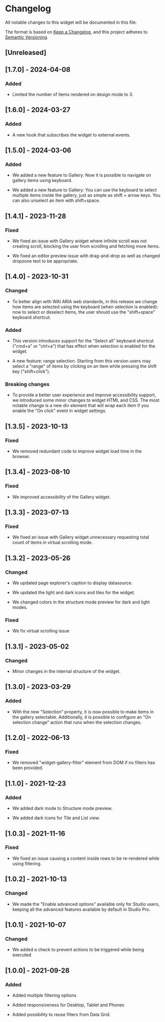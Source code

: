 # Changelog

All notable changes to this widget will be documented in this file.

The format is based on [Keep a Changelog](https://keepachangelog.com/en/1.0.0/), and this project adheres to [Semantic Versioning](https://semver.org/spec/v2.0.0.html).

## [Unreleased]

## [1.7.0] - 2024-04-08

### Added

-   Limited the number of items rendered on design mode to 3.

## [1.6.0] - 2024-03-27

### Added

-   A new hook that subscribes the widget to external events.

## [1.5.0] - 2024-03-06

### Added

-   We added a new feature to Gallery: Now it is possible to navigate on gallery items using keyboard.

-   We added a new feature to Gallery: You can use the keyboard to select multiple items inside the gallery, just as simple as shift + arrow keys. You can also unselect an item with shift+space.

## [1.4.1] - 2023-11-28

### Fixed

-   We fixed an issue with Gallery widget where infinite scroll was not creating scroll, blocking the user from scrolling and fetching more items.

-   We fixed an editor preview issue with drag-and-drop as well as changed dropzone text to be appropriate.

## [1.4.0] - 2023-10-31

### Changed

-   To better align with WAI ARIA web standards, in this release we change how items are selected using the keyboard (when selection is enabled): now to select or deselect items, the user should use the "shift+space" keyboard shortcut.

### Added

-   This version introduces support for the "Select all" keyboard shortcut ("cmd+a" or "ctrl+a") that has effect when selection is enabled for the widget.

-   A new feature: range selection. Starting from this version users may select a "range" of items by clicking on an item while pressing the shift key ("shift+click").

### Breaking changes

-   To provide a better user experience and improve accessibility support, we introduced some minor changes to widget HTML and CSS. The most notable change is a new div element that will wrap each item if you enable the "On click" event in widget settings.

## [1.3.5] - 2023-10-13

### Fixed

-   We removed redundant code to improve widget load time in the browser.

## [1.3.4] - 2023-08-10

### Fixed

-   We improved accessibility of the Gallery widget.

## [1.3.3] - 2023-07-13

### Fixed

-   We fixed an issue with Gallery widget unnecessary requesting total count of items in virtual scrolling mode.

## [1.3.2] - 2023-05-26

### Changed

-   We updated page explorer's caption to display datasource.

-   We updated the light and dark icons and tiles for the widget.

-   We changed colors in the structure mode preview for dark and light modes.

### Fixed

-   We fix virtual scrolling issue

## [1.3.1] - 2023-05-02

### Changed

-   Minor changes in the internal structure of the widget.

## [1.3.0] - 2023-03-29

### Added

-   With the new "Selection" property, it is now possible to make items in the gallery selectable. Additionally, it is possible to configure an "On selection change" action that runs when the selection changes.

## [1.2.0] - 2022-06-13

### Fixed

-   We removed "widget-gallery-filter" element from DOM if no filters has been provided.

## [1.1.0] - 2021-12-23

### Added

-   We added dark mode to Structure mode preview.

-   We added dark icons for Tile and List view.

## [1.0.3] - 2021-11-16

### Fixed

-   We fixed an issue causing a content inside rows to be re-rendered while using filtering.

## [1.0.2] - 2021-10-13

### Changed

-   We made the "Enable advanced options" available only for Studio users, keeping all the advanced features available by default in Studio Pro.

## [1.0.1] - 2021-10-07

### Changed

-   We added a check to prevent actions to be triggered while being executed

## [1.0.0] - 2021-09-28

### Added

-   Added multiple filtering options

-   Added responsiveness for Desktop, Tablet and Phones

-   Added possibility to reuse filters from Data Grid.

